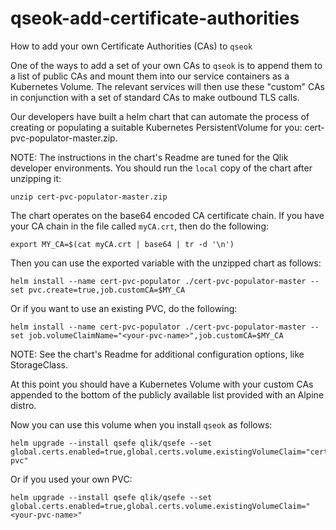 # qseok-add-certificate-authorities
How to add your own Certificate Authorities (CAs) to `qseok`

One of the ways to add a set of your own CAs to `qseok` is to append them to a list of public CAs and mount them into our service containers as a Kubernetes Volume. 
The relevant services will then use these "custom" CAs in conjunction with a set of standard CAs to make outbound TLS calls.

Our developers have built a helm chart that can automate the process of creating or populating a suitable Kubernetes PersistentVolume for you: cert-pvc-populator-master.zip.

NOTE: The instructions in the chart's Readme are tuned for the Qlik developer environments. You should run the `local` copy of the chart after unzipping it:

```
unzip cert-pvc-populator-master.zip
```

The chart operates on the base64 encoded CA certificate chain. If you have your CA chain in the file called `myCA.crt`, then do the following:

```
export MY_CA=$(cat myCA.crt | base64 | tr -d '\n')
```

Then you can use the exported variable with the unzipped chart as follows:

```
helm install --name cert-pvc-populator ./cert-pvc-populator-master --set pvc.create=true,job.customCA=$MY_CA
```

Or if you want to use an existing PVC, do the following:

```
helm install --name cert-pvc-populator ./cert-pvc-populator-master --set job.volumeClaimName="<your-pvc-name>",job.customCA=$MY_CA
```

NOTE: See the chart's Readme for additional configuration options, like StorageClass.

At this point you should have a Kubernetes Volume with your custom CAs appended to the bottom of the publicly available list provided with an Alpine distro.

Now you can use this volume when you install `qseok` as follows:

```
helm upgrade --install qsefe qlik/qsefe --set global.certs.enabled=true,global.certs.volume.existingVolumeClaim="certs-pvc"
```

Or if you used your own PVC:

```
helm upgrade --install qsefe qlik/qsefe --set global.certs.enabled=true,global.certs.volume.existingVolumeClaim="<your-pvc-name>"
```
